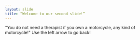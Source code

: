 ```yaml
---
layout: slide
title: “Welcome to our second slide!”
---
```

"You do not need a therapist if you own a motorcycle, any kind of motorcycle!"
Use the left arrow to go back!
